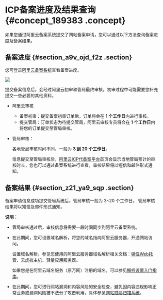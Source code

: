 # ICP备案进度及结果查询 {#concept_189383 .concept}

如果您通过阿里云备案系统提交了网站备案申请，您可以通过以下方法查询备案进度及备案结果。

## 备案进度 {#section_a9v_ojd_f2z .section}

您可登录[阿里云备案系统](https://beian.aliyun.com/order/index)查看备案进度。

![](http://static-aliyun-doc.oss-cn-hangzhou.aliyuncs.com/assets/img/163481/156592550655852_zh-CN.png)

提交备案信息后，会经过阿里云初审和管局最终审核。初审过程中可能需要您补充提交一些必要的其他资料。

-   阿里云审核
    -   备案初审：提交备案初审订单后，订单将会在 **1 个工作日**内进行审核。
    -   提交管局：订单状态为待提交管局，阿里云审核专员将会在 **1 个工作日**内将您的订单提交至管局审核。
-   管局审核：

    各地管局审核时间不同，一般为 **3 到 20 个工作日**。

    信息提交至管局审核后，[阿里云ICP代备案平台](https://beian.aliyun.com/order/index.htm)首页会显示当地管局预计的审核时长，您也可以通过备案系统进行查看，审核结果将以短信和邮件形式通知。


## 备案结果 {#section_z21_ya9_sqp .section}

备案申请信息成功提交管局系统后，管局审核一般为 3~20 个工作日， 管局审核结果将以短信及邮件形式通知。

**说明：** 

-   管局审核通过后，审核信息将需要一段时间同步到阿里云备案系统。
-   在此期间，您可设置域名解析，将您的域名指向阿里云服务器，开通网站访问。

    设置域名解析，参见您使用的阿里云服务器域名解析相关文档：[弹性Web托管](https://help.aliyun.com/document_detail/39903.html)、[云虚拟主机](https://help.aliyun.com/document_detail/50986.html)、[轻量应用服务器](https://help.aliyun.com/document_detail/59080.html)。

    如果您是在阿里云域名服务（原万网）注册的域名，可以参见[解析设置入门指南](https://help.aliyun.com/document_detail/29716.html)。

-   在此期间，您可进行网站漏洞和内容风险的安全检查，避免因内容违规影响正常业务或漏洞风险被不法分子攻击利用，具体参见[网站威胁扫描系统](https://www.aliyun.com/product/avds?spm=5176.8087400.security.6.25c015c9FDMwsD)。

